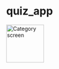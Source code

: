 # quiz_app

<img src="https://user-images.githubusercontent.com/92832439/218740961-cd17568e-b5d2-430e-bb73-38c1db90405a.png" alt="Category screen" width="100">

